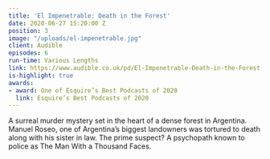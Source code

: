 ```yaml
---
title: 'El Impenetrable: Death in the Forest'
date: 2020-06-27 15:20:00 Z
position: 3
image: "/uploads/el-impenetrable.jpg"
client: Audible
episodes: 6
run-time: Various Lengths
link: https://www.audible.co.uk/pd/El-Impenetrable-Death-in-the-Forest-Audiobook/B0842SD2RZ
is-highlight: true
awards:
- award: One of Esquire’s Best Podcasts of 2020
  link: Esquire’s Best Podcasts of 2020
---
```


A surreal murder mystery set in the heart of a dense forest in Argentina. Manuel Roseo, one of Argentina’s biggest landowners was tortured to death along with his sister in law. The prime suspect? A psychopath known to police as The Man With a Thousand Faces.